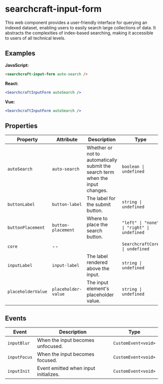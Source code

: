 # searchcraft-input-form

This web component provides a user-friendly interface for querying an indexed dataset, enabling users to easily search large collections of data.
It abstracts the complexities of index-based searching, making it accessible to users of all technical levels.

## Examples

**JavaScript:**

```html
<searchcraft-input-form auto-search />
```


**React:**

```jsx
<SearchcraftInputForm autoSearch />
```


**Vue:**

```jsx
<SearchcraftInputForm autoSearch />
```


## Properties

| Property | Attribute | Description | Type | Default |
| -------- | --------- | ----------- | ---- | ------- |
| `autoSearch` | `auto-search` | Whether or not to automatically submit the search term when the input changes. | `boolean \| undefined` | `true` |
| `buttonLabel` | `button-label` | The label for the submit button. | `string \| undefined` | `undefined` |
| `buttonPlacement` | `button-placement` | Where to place the search button. | `"left" \| "none" \| "right" \| undefined` | `'none'` |
| `core` | -- |  | `SearchcraftCore \| undefined` | `undefined` |
| `inputLabel` | `input-label` | The label rendered above the input. | `string \| undefined` | `undefined` |
| `placeholderValue` | `placeholder-value` | The input element's placeholder value. | `string \| undefined` | `'Enter Search'` |


## Events

| Event | Description | Type |
| ----- | ----------- | ---- |
| `inputBlur` | When the input becomes unfocused. | `CustomEvent<void>` |
| `inputFocus` | When the input becomes focused. | `CustomEvent<void>` |
| `inputInit` | Event emitted when input initializes. | `CustomEvent<void>` |


